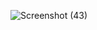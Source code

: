 ![Screenshot (43)](https://user-images.githubusercontent.com/103897625/201971747-0f3ea791-12cc-4b62-bd16-7429b62467c5.png)
